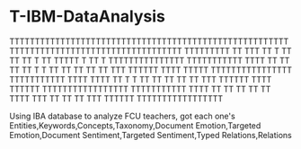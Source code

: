 # T-IBM-DataAnalysis


TTTTTTTTTTTTTTTTTTTTTTTTTTTTTTTTTTTTTTTTTTTTTTTTTTTTTTTTTTTTTTTTTTTTTTTTTTTTTTTTTTTTTTTTT
TTTTTTTTT     TT    TTT    TT  T  TT    TT TT T   TT TTTTT   T     TT  T  TTTTTTTTTTTTTTT
TTTTTTTTTTT TTTT TT  TT TT TT T T TT TT TT TT TT TTT TTTTTT TTTT TTTTT   TTTTTTTTTTTTTTTT
TTTTTTTTTTT TTTT   TTTT    TT T T TT TT TT TT TT TTT TTTTTT TTTT TTTTTT TTTTTTTTTTTTTTTTT
TTTTTTTTTTT TTTT TT  TT TT TT TT  TTTT  TTT  TT   TT    TT   TTT TTTTTT TTTTTTTTTTTTTTTTT


Using IBA database to analyze FCU teachers, got each one's Entities,Keywords,Concepts,Taxonomy,Document Emotion,Targeted Emotion,Document Sentiment,Targeted Sentiment,Typed Relations,Relations













